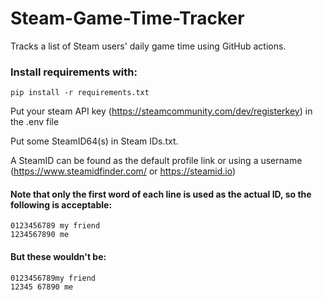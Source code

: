 # Steam-Game-Time-Tracker
Tracks a list of Steam users' daily game time using GitHub actions.

### Install requirements with:
    pip install -r requirements.txt

Put your steam API key (https://steamcommunity.com/dev/registerkey) in the .env file

Put some SteamID64(s) in Steam IDs.txt.

A SteamID can be found as the default profile link or using a username (https://www.steamidfinder.com/ or https://steamid.io)

#### Note that only the first word of each line is used as the actual ID, so the following is acceptable:
    0123456789 my friend
    1234567890 me
#### But these wouldn't be:
    0123456789my friend
    12345 67890 me
